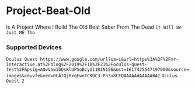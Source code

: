 # Project-Beat-Old
Is A Project Where I Build The Old Beat Saber From The Dead 
```It Will Be Just ME Tho```
### Supported Devices
```Oculus Quest https://www.google.com/url?sa=i&url=https%3A%2F%2Fvr-interactive.at%2Fblog%2F2019%2F10%2F21%2Foculus-quest-test%2F&psig=AOvVaw1bQsKlUPSoBcyUi1R1N156&ust=1617425547197000&source=images&cd=vfe&ved=0CAIQjRxqFwoTCKDC3-Ph3u8CFQAAAAAdAAAAABAI```
```Oculus Quest 2```
